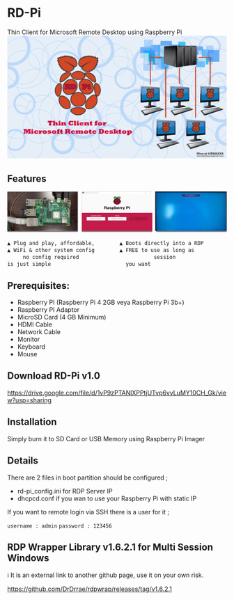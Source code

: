 # RD-Pi
Thin Client for Microsoft Remote Desktop using Raspberry Pi
![alt text](https://github.com/muratgokkaya/RD-Pi/blob/main/splash.png?raw=true)


## Features

![Screenshots](https://github.com/muratgokkaya/RD-Pi/blob/main/screenshot.jpg)

```
▲ Plug and play, affordable,        ▲ Boots directly into a RDP       ▲ WiFi & other system config        ▲ FREE to use as long as
     no config required                        session                        is just simple                        you want
```


## Prerequisites:
* Raspberry PI (Raspberry Pi 4 2GB veya Raspberry Pi 3b+)
* Raspberry PI Adaptor
* MicroSD Card (4 GB Minimum)
* HDMI Cable
* Network Cable
* Monitor
* Keyboard
* Mouse

## Download RD-Pi v1.0
https://drive.google.com/file/d/1vP9zPTANlXPPtjUTvp6vvLuMY10CH_Gk/view?usp=sharing

## Installation
Simply burn it to SD Card or USB Memory using Raspberry Pi Imager

## Details
There are 2 files in boot partition should be configured ;
* rd-pi_config.ini for RDP Server IP
* dhcpcd.conf if you wan to use your Raspberry Pi with static IP

If you want to remote login via SSH there is a user for it ;

`username : admin`
`password : 123456`


## RDP Wrapper Library v1.6.2.1 for Multi Session Windows

ℹ️ It is an external link to another github page, use it on your own risk.

https://github.com/DrDrrae/rdpwrap/releases/tag/v1.6.2.1


